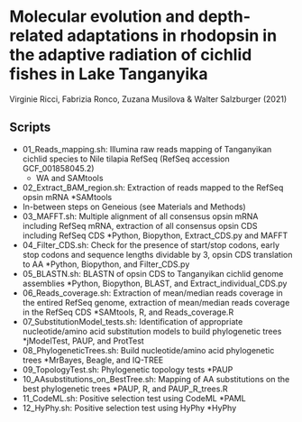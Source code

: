 # Molecular evolution and depth-related adaptations in rhodopsin in the adaptive radiation of cichlid fishes in Lake Tanganyika
Virginie Ricci, Fabrizia Ronco, Zuzana Musilova & Walter Salzburger (2021)

## Scripts

* 01_Reads_mapping.sh: Illumina raw reads mapping of Tanganyikan cichlid species to Nile tilapia RefSeq (RefSeq accession GCF_001858045.2)
  * WA and SAMtools
* 02_Extract_BAM_region.sh: Extraction of reads mapped to the RefSeq opsin mRNA
  *SAMtools
* In-between steps on Geneious (see Materials and Methods)
* 03_MAFFT.sh: Multiple alignment of all consensus opsin mRNA including RefSeq mRNA, extraction of all consensus opsin CDS including RefSeq CDS
  *Python, Biopython, Extract_CDS.py and MAFFT
* 04_Filter_CDS.sh: Check for the presence of start/stop codons, early stop codons and sequence lengths dividable by 3, opsin CDS translation to AA
  *Python, Biopython, and Filter_CDS.py
* 05_BLASTN.sh: BLASTN of opsin CDS to Tanganyikan cichlid genome assemblies
  *Python, Biopython, BLAST, and Extract_individual_CDS.py
* 06_Reads_coverage.sh: Extraction of mean/median reads coverage in the entired RefSeq genome, extraction of mean/median reads coverage in the RefSeq CDS
  *SAMtools, R, and Reads_coverage.R
* 07_SubstitutionModel_tests.sh: Identification of appropriate nucleotide/amino acid substitution models to build phylogenetic trees
  *jModelTest, PAUP, and ProtTest
* 08_PhylogeneticTrees.sh: Build nucleotide/amino acid phylogenetic trees
  *MrBayes, Beagle, and IQ-TREE
* 09_TopologyTest.sh: Phylogenetic topology tests
  *PAUP
* 10_AAsubstitutions_on_BestTree.sh: Mapping of AA substitutions on the best phylogenetic trees
  *PAUP, R, and PAUP_R_trees.R
* 11_CodeML.sh: Positive selection test using CodeML
  *PAML
* 12_HyPhy.sh: Positive selection test using HyPhy
  *HyPhy

